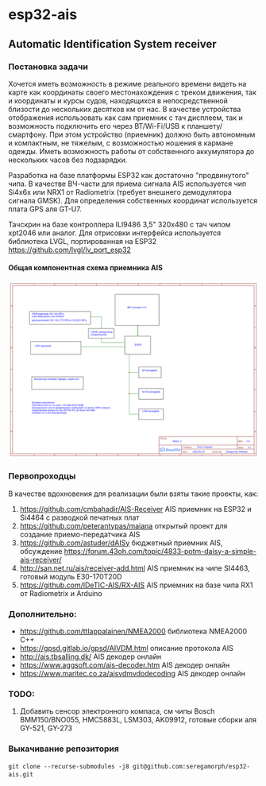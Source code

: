 # esp32-ais
## Automatic Identification System receiver ##

### Постановка задачи ###
Хочется иметь возможность в режиме реального времени видеть на карте как координаты своего местонахождения с треком движения,
так и координаты и курсы судов, находящихся в непосредственной близости до нескольких десятков км от нас.
В качестве устройства отображения использовать как сам приемник с тач дисплеем, так и возможность подключить его через BT/Wi-Fi/USB к планшету/смартфону.
При этом устройство (приемник) должно быть автономным и компактным, не тяжелым, с возможностью ношения в кармане одежды.
Иметь возможность работы от собственного аккумулятора до нескольких часов без подзарядки.

Разработка на базе платформы ESP32 как достаточно "продвинутого" чипа.
В качестве ВЧ-части для приема сигнала AIS используется чип Si4x6x или NRX1 от Radiometrix (требует внешнего демодулятора сигнала GMSK).
Для определения собственных координат используется плата GPS аля GT-U7.

Тачскрин на базе контроллера ILI9486 3,5" 320x480 с тач чипом xpt2046 или аналог.
Для отрисовки интерфейса используется библиотека LVGL, портированная на ESP32 https://github.com/lvgl/lv_port_esp32

#### Общая компонентная схема приемника AIS ####
![Компонентная схема приемника AIS](/img/Schematic_component_receiver_AIS%20v0.1.png)

### Первопроходцы ###
В качестве вдохновения для реализации были взяты такие проекты, как:
1. <https://github.com/cmbahadir/AIS-Receiver> AIS приемник на ESP32 и Si4464 с разводкой печатных плат
2. <https://github.com/peterantypas/maiana>  открытый проект для создание приемо-передатчика AIS
3. <https://github.com/astuder/dAISy> бюджетный приемник AIS, обсуждение <https://forum.43oh.com/topic/4833-potm-daisy-a-simple-ais-receiver/>
4. <http://san.net.ru/ais/receiver-add.html> AIS приемник на чипе SI4463, готовый модуль E30-170T20D
5. <https://github.com/IDeTIC-AIS/RX-AIS> AIS приемник на базе чипа RX1 от Radiometrix и Arduino

### Дополнительно: ###
* <https://github.com/ttlappalainen/NMEA2000>  библиотека NMEA2000 C++
* <https://gpsd.gitlab.io/gpsd/AIVDM.html> описание протокола AIS
* <http://ais.tbsalling.dk/> AIS декодер онлайн
* <https://www.aggsoft.com/ais-decoder.htm> AIS декодер онлайн
* <https://www.maritec.co.za/aisvdmvdodecoding> AIS декодер онлайн


### TODO: ###
1. Добавить сенсор электронного компаса, см чипы Bosch BMM150/BNO055, HMC5883L, LSM303, AK09912, готовые сборки аля GY-521, GY-273

### Выкачивание репозитория
```shell
git clone --recurse-submodules -j8 git@github.com:seregamorph/esp32-ais.git
```
